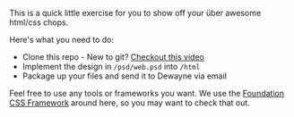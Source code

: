 This is a quick little exercise for you to show off your über awesome html/css chops.

Here's what you need to do:

* Clone this repo - New to git? [Checkout this video](http://css-tricks.com/video-screencasts/101-lets-suck-at-github-together/)
* Implement the design in `/psd/web.psd` into `/html`
* Package up your files and send it to Dewayne via email

Feel free to use any tools or frameworks you want. We use the [Foundation CSS Framework](http://foundation.zurb.com/) around here, so you may want to check that out.
